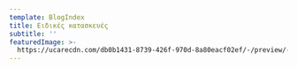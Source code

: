 ```yaml
---
template: BlogIndex
title: Ειδικές κατασκευές
subtitle: ''
featuredImage: >-
  https://ucarecdn.com/db0b1431-8739-426f-970d-8a80eacf02ef/-/preview/-/rotate/270/
---
```

